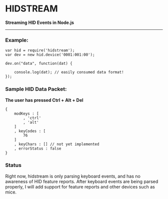 # HIDSTREAM 
__Streaming HID Events in Node.js__


----------

### Example:

```
var hid = require('hidstream');
var dev = new hid.device('0001:001:00');

dev.on("data", function(dat) {

	console.log(dat); // easily consumed data format!
});
```

### Sample HID Data Packet:

__The user has pressed Ctrl + Alt + Del__
```
{
	modKeys : [
		, 'ctrl'
		, 'alt'
	]
	, keyCodes : [
		76
	]
	, keyChars : [] // not yet implemented
	, errorStatus : false
}
```

### Status

Right now, hidstream is only parsing keyboard events, and has no awareness of HID feature reports.
After keyboard events are being parsed properly, I will add support for feature reports and other devices such as mice.


